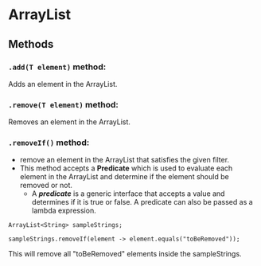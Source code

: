 # ArrayList

## Methods

### `.add(T element)` method:
Adds an element in the ArrayList.

### `.remove(T element)` method:
Removes an element in the ArrayList.

### `.removeIf()` method:
- remove an element in the ArrayList that satisfies the given filter.
- This method accepts a **Predicate** which is used to evaluate each element in the ArrayList and determine if the element should be removed or not.
  - A **_predicate_** is a generic interface that accepts a value and determines if it is true or false. A predicate can also be passed as a lambda expression.

```jsregexp
ArrayList<String> sampleStrings;

sampleStrings.removeIf(element -> element.equals("toBeRemoved"));
```
This will remove all "toBeRemoved" elements inside the sampleStrings.